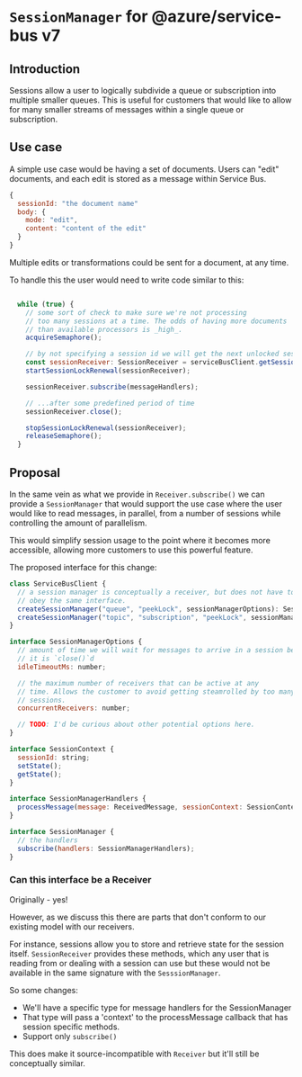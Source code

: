 # `SessionManager` for @azure/service-bus v7

## Introduction

Sessions allow a user to logically subdivide a queue or subscription
into multiple smaller queues. This is useful for customers that would 
like to allow for many smaller streams of messages within a single 
queue or subscription.

## Use case

A simple use case would be having a set of documents. Users can "edit"
documents, and each edit is stored as a message within Service Bus.

```javascript
{ 
  sessionId: "the document name"
  body: {
    mode: "edit",
    content: "content of the edit"
  }  
}
```

Multiple edits or transformations could be sent for a document, at any time.

To handle this the user would need to write code similar to this:

```javascript

  while (true) {    
    // some sort of check to make sure we're not processing
    // too many sessions at a time. The odds of having more documents
    // than available processors is _high_.
    acquireSemaphore();

    // by not specifying a session id we will get the next unlocked session from service bus.
    const sessionReceiver: SessionReceiver = serviceBusClient.getSessionReceiver("queue", "peekLock");
    startSessionLockRenewal(sessionReceiver);

    sessionReceiver.subscribe(messageHandlers);

    // ...after some predefined period of time
    sessionReceiver.close();

    stopSessionLockRenewal(sessionReceiver);
    releaseSemaphore();
  }
```

## Proposal

In the same vein as what we provide in `Receiver.subscribe()` we can provide a 
`SessionManager` that would support the use case where the user would like 
to read messages, in parallel, from a number of sessions while controlling
the amount of parallelism.

This would simplify session usage to the point where it becomes more accessible, 
allowing more customers to use this powerful feature.

The proposed interface for this change:

```javascript
class ServiceBusClient {
  // a session manager is conceptually a receiver, but does not have to 
  // obey the same interface.
  createSessionManager("queue", "peekLock", sessionManagerOptions): SessionManager;
  createSessionManager("topic", "subscription", "peekLock", sessionManagerOptions): SessionManager;
}

interface SessionManagerOptions {
  // amount of time we will wait for messages to arrive in a session before
  // it is `close()`d
  idleTimeoutMs: number;

  // the maximum number of receivers that can be active at any
  // time. Allows the customer to avoid getting steamrolled by too many 
  // sessions.
  concurrentReceivers: number;

  // TODO: I'd be curious about other potential options here.
}

interface SessionContext {
  sessionId: string;
  setState();
  getState();
}

interface SessionManagerHandlers {
  processMessage(message: ReceivedMessage, sessionContext: SessionContext);
}

interface SessionManager {
  // the handlers 
  subscribe(handlers: SessionManagerHandlers);
}

```

### Can this interface be a Receiver<MessageT>

Originally - yes!

However, as we discuss this there are parts that don't conform to our existing model
with our receivers.

For instance, sessions allow you to store and retrieve state for the session itself. `SessionReceiver`
provides these methods, which any user that is reading from or dealing with a session can use but
these would not be available in the same signature with the `SesssionManager`.

So some changes:
- We'll have a specific type for message handlers for the SessionManager
- That type will pass a 'context' to the processMessage callback that has session specific methods.
- Support only `subscribe()`

This does make it source-incompatible with `Receiver` but it'll still be conceptually similar.